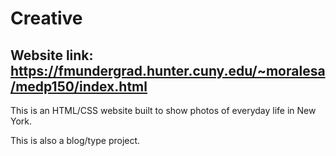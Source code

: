 # Creative

## Website link: https://fmundergrad.hunter.cuny.edu/~moralesa/medp150/index.html

This is an HTML/CSS website built to show photos of everyday life in New York.

This is also a blog/type project.

